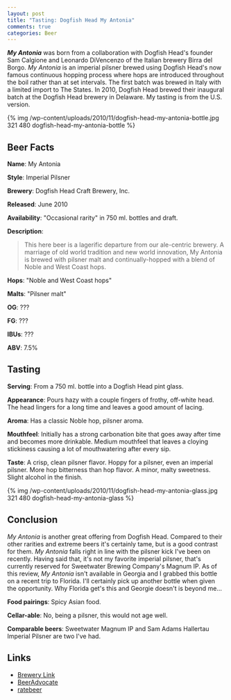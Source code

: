 ```yaml
--- 
layout: post
title: "Tasting: Dogfish Head My Antonia"
comments: true
categories: Beer
---
```

<strong><em>My Antonia</em></strong> was born from a collaboration with Dogfish Head's founder Sam Calgione and Leonardo DiVencenzo of the Italian brewery Birra del Borgo. <em>My Antonia</em> is an imperial pilsner brewed using Dogfish Head's now famous continuous hopping process where hops are introduced throughout the boil rather than at set intervals. The first batch was brewed in Italy with a limited import to The States. In 2010, Dogfish Head brewed their inaugural batch at the Dogfish Head brewery in Delaware. My tasting is from the U.S. version.

{% img /wp-content/uploads/2010/11/dogfish-head-my-antonia-bottle.jpg 321 480 dogfish-head-my-antonia-bottle %}

## Beer Facts

<strong>Name</strong>: My Antonia

<strong>Style</strong>: Imperial Pilsner

<strong>Brewery</strong>: Dogfish Head Craft Brewery, Inc.

<strong>Released</strong>: June 2010

<strong>Availability</strong>: "Occasional rarity" in 750 ml. bottles and draft.

<strong>Description</strong>:

<blockquote>This here beer is a lagerific departure from our ale-centric brewery. A marriage of old world tradition and new world innovation, My Antonia is brewed with pilsner malt and continually-hopped with a blend of Noble and West Coast hops.</blockquote>

<strong>Hops</strong>: "Noble and West Coast hops"

<strong>Malts</strong>: "Pilsner malt"

<strong>OG</strong>: ???

<strong>FG</strong>: ???

<strong>IBUs</strong>: ???

<strong>ABV</strong>: 7.5%

## Tasting

<strong>Serving</strong>: From a 750 ml. bottle into a Dogfish Head pint glass.

<strong>Appearance</strong>: Pours hazy with a couple fingers of frothy, off-white head. The head lingers for a long time and leaves a good amount of lacing.

<strong>Aroma</strong>: Has a classic Noble hop, pilsner aroma.

<strong>Mouthfeel</strong>: Initially has a strong carbonation bite that goes away after time and becomes more drinkable. Medium mouthfeel that leaves a cloying stickiness causing a lot of mouthwatering after every sip.

<strong>Taste</strong>: A crisp, clean pilsner flavor. Hoppy for a pilsner, even an imperial pilsner. More hop bitterness than hop flavor. A minor, malty sweetness. Slight alcohol in the finish.

{% img /wp-content/uploads/2010/11/dogfish-head-my-antonia-glass.jpg 321 480 dogfish-head-my-antonia-glass %}

## Conclusion
<em>My Antonia</em> is another great offering from Dogfish Head. Compared to their other rarities and extreme beers it's certainly tame, but is a good contrast for them. <em>My Antonia</em> falls right in line with the pilsner kick I've been on recently. Having said that, it's not my favorite imperial pilsner, that's currently reserved for Sweetwater Brewing Company's Magnum IP. As of this review, <em>My Antonia</em> isn't available in Georgia and I  grabbed this bottle on a recent trip to Florida. I'll certainly pick up  another bottle when given the opportunity. Why Florida get's this and  Georgie doesn't is beyond me...

<strong>Food pairings</strong>: Spicy Asian food.

<strong>Cellar-able</strong>: No, being a pilsner, this would not age well.

<strong>Comparable beers</strong>: Sweetwater Magnum IP and Sam Adams Hallertau Imperial Pilsner are two I've had.

## Links

* <a href="http://www.dogfish.com/brews-spirits/the-brews/collaborations/my-antonia.htm">Brewery Link</a>
* <a href="http://beeradvocate.com/beer/profile/10099/60078">BeerAdvocate</a>
* <a href="http://www.ratebeer.com/beer/dogfish-head-my-antonia/116033/">ratebeer</a>
